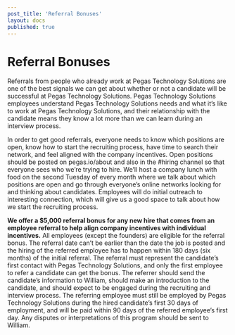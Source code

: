 ```yaml
---
post_title: 'Referral Bonuses'
layout: docs
published: true
---
```

# Referral Bonuses

Referrals from people who already work at Pegas Technology Solutions are one of the best signals we can get about whether or not a candidate will be successful at Pegas Technology Solutions. Pegas Technology Solutions employees understand Pegas Technology Solutions needs and what it’s like to work at Pegas Technology Solutions, and their relationship with the candidate means they know a lot more than we can learn during an interview process.

In order to get good referrals, everyone needs to know which positions are open, know how to start the recruiting process, have time to search their network, and feel aligned with the company incentives. Open positions should be posted on pegas.io/about and also in the #hiring channel so that everyone sees who we’re trying to hire. We’ll host a company lunch with food on the second Tuesday of every month where we talk about which positions are open and go through everyone’s online networks looking for and thinking about candidates. Employees will do initial outreach to interesting connection, which will give us a good space to talk about how we start the recruiting process.

**We offer a $5,000 referral bonus for any new hire that comes from an employee referral to help align company incentives with individual incentives.** All employees (except the founders) are eligible for the referral bonus. The referral date can’t be earlier than the date the job is posted and the hiring of the referred employee has to happen within 180 days (six months) of the initial referral. The referral must represent the candidate’s first contact with Pegas Technology Solutions, and only the first employee to refer a candidate can get the bonus. The referrer should send the candidate’s information to William, should make an introduction to the candidate, and should expect to be engaged during the recruiting and interview process. The referring employee must still be employed by Pegas Technology Solutions during the hired candidate’s first 30 days of employment, and will be paid within 90 days of the referred employee’s first day. Any disputes or interpretations of this program should be sent to William.
